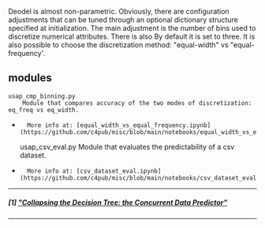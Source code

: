 Deodel is almost non-parametric. Obviously, there are configuration adjustments that can be tuned through an optional dictionary structure specified at initialization. The main adjustment is the number of bins used to discretize numerical attributes. There is also By default it is set to three. It is also possible to choose the discretization method: "equal-width" vs "equal-frequency'. 

## modules

    usap_cmp_binning.py
        Module that compares accuracy of the two modes of discretization: eq_freq vs eq_width.
*       More info at: [equal_width_vs_equal_frequency.ipynb](https://github.com/c4pub/misc/blob/main/notebooks/equal_width_vs_equal_frequency.ipynb)

    usap_csv_eval.py
        Module that evaluates the predictability of a csv dataset.
*       More info at: [csv_dataset_eval.ipynb](https://github.com/c4pub/misc/blob/main/notebooks/csv_dataset_eval.ipynb)

---

##### [1] ["Collapsing the Decision Tree: the Concurrent Data Predictor"](https://doi.org/10.13140/RG.2.2.33413.06880)
 
---
